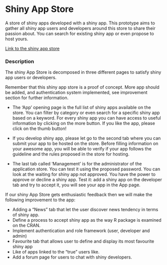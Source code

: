 # Shiny App Store


A store of shiny apps developed with a shiny app. This prototype aims to gather all shiny app users and developers around this store to share their passion about. You can search for existing shiny app or even propose to host yours. 

[Link to the shiny app store](https://penelopeferron.shinyapps.io/shinycontest/)

### Description

The shiny App Store is decomposed in three different pages to satisfy shiny app users or developers. 

Remember that this shiny app store is a proof of concept. More app should be added, and authentication system implemented, see improvement section for further information.


* The ‘App’ opening page is the full list of shiny apps available on the store. You can filter by category or even search for a specific shiny app based on a keyword. For every shiny app you can have access to useful information by clicking on the more button. If you like the app, please click on the thumb button!




* If you develop shiny app, please let go to the second tab where you can submit your app to be hosted on the store. Before filling information on your awesome app, you will be able to verify if your app follows the guideline and the rules proposed in the store for hosting.


* The last tab called ‘Management’ is for the administrator of the application store. You can test it using the proposed password. You can look at the waiting for shiny app not approved. You have the power to approve or decline a shiny app. Test it: add a shiny app on the developer tab and try to accept it, you will see your app in the App page.


If our shiny App Store gets enthusiastic feedback then we will make the following improvement to the app:

* Adding a “News” tab that let the user discover news tendency in terms of shiny app.  
* Define a process to accept shiny app as the way R package is examined on the CRAN.
* Implement authentication and role framework (user, developer and admin)
* Favourite tab that allows user to define and display its most favourite shiny app
* Like of apps linked to the “true” users like. 
* Add a forum page for users to chat with shiny developers.
